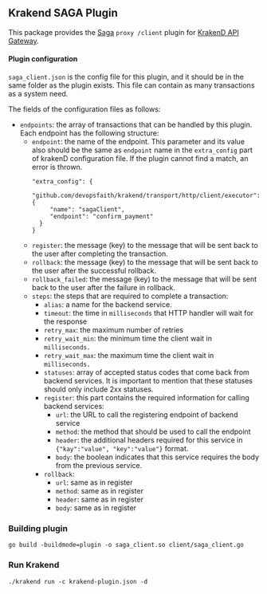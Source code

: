 ## Krakend SAGA Plugin

This package provides the [Saga](https://microservices.io/patterns/data/saga.html) `proxy /client` plugin
for [KrakenD API Gateway](https://krakend.io/).

#### Plugin configuration

`saga_client.json` is the config file for this plugin, and it should be in the same folder as the plugin exists. This
file can contain as many transactions as a system need.

The fields of the configuration files as follows:

- `endpoints`: the array of transactions that can be handled by this plugin. Each endpoint has the following structure:
    - `endpoint`: the name of the endpoint. This parameter and its value also should be the same as `endpoint` name in
      the `extra_config` part of krakenD configuration file. If the plugin cannot find a match, an error is thrown.
        ```
        "extra_config": {
          "github.com/devopsfaith/krakend/transport/http/client/executor": {
             "name": "sagaClient",
             "endpoint": "confirm_payment"
          }
        }
        ```
    - `register`: the message (key) to the message that will be sent back to the user after completing the transaction.
    - `rollback`: the message (key) to the message that will be sent back to the user after the successful rollback.
    - `rollback_failed`: the message (key) to the message that will be sent back to the user after the failure in
      rollback.
    - `steps`: the steps that are required to complete a transaction:
        - `alias`: a name for the backend service.
        - `timeout`: the time in `milliseconds` that HTTP handler will wait for the response
        - `retry_max`: the maximum number of retries
        - `retry_wait_min`: the minimum time the client wait in `milliseconds.`
        - `retry_wait_max`: the maximum time the client wait in `milliseconds.`
        - `statuses`: array of accepted status codes that come back from backend services. It is important to mention
          that these statuses should only include 2xx statuses.
        - `register`: this part contains the required information for calling backend services:
            - `url`: the URL to call the registering endpoint of backend service
            - `method`: the method that should be used to call the endpoint
            - `header`: the additional headers required for this service in `{"kay":"value", "key":"value"}` format.
            - `body`: the boolean indicates that this service requires the body from the previous service.
        - `rollback`:
            - `url`: same as in register
            - `method`: same as in register
            - `header`: same as in register
            - `body`: same as in register

### Building plugin

```
go build -buildmode=plugin -o saga_client.so client/saga_client.go
```

### Run Krakend

```
./krakend run -c krakend-plugin.json -d
```
